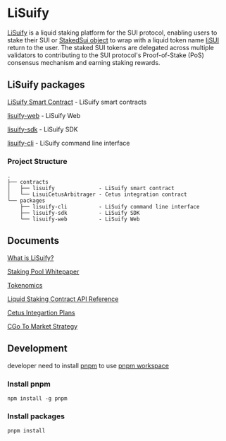 # LiSuify

[LiSuify](https://lisuify.com/) is a liquid staking platform for the SUI protocol, enabling users to stake their SUI or [StakedSui object](https://lisuify.com/docs/getting-started/what-is-lisuify/#what-is-stakedsui) to wrap with a liquid token name [liSUI](https://lisuify.com/docs/getting-started/what-is-lisuify/#what-is-lisui) return to the user. The staked SUI tokens are delegated across multiple validators to contributing to the SUI protocol's Proof-of-Stake (PoS) consensus mechanism and earning staking rewards.

## LiSuify packages

[LiSuify Smart Contract](/contracts/lisuify) - LiSuify smart contracts

[lisuify-web](/packages/lisuify-web) - LiSuify Web

[lisuify-sdk](/packages/lisuify-sdk) - LiSuify SDK

[lisuify-cli](/packages/lisuify-cli) - LiSuify command line interface

### Project Structure

```tree
.
├── contracts
│   ├── lisuify              - LiSuify smart contract
│   └── LisuiCetusArbitrager - Cetus integration contract
└── packages
    ├── lisuify-cli          - LiSuify command line interface
    ├── lisuify-sdk          - LiSuify SDK
    └── lisuify-web          - LiSuify Web
```

## Documents

[What is LiSuify?](https://lisuify.com/docs/getting-started/what-is-lisuify/)

[Staking Pool Whitepaper](https://lisuify.com/docs/lisuify/whitepaper/)

[Tokenomics](https://lisuify.com/docs/lisuify/tokenomics/)

[Liquid Staking Contract API Reference](https://lisuify.com/docs/lisuify/api-reference/)

[Cetus Integartion Plans](https://lisuify.com/docs/lisuify/cetus-integration/)

[CGo To Market Strategy](https://lisuify.com/docs/lisuify/go-to-market/)

## Development

developer need to install [pnpm](https://pnpm.io/) to use [pnpm workspace](https://pnpm.io/workspaces)

### Install pnpm

`npm install -g pnpm`

### Install packages

`pnpm install`
